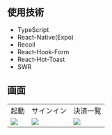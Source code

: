 ## 使用技術
- TypeScript
- React-Native(Expo)
- Recoil
- React-Hook-Form
- React-Hot-Toast
- SWR


## 画面


||||
|-|-|-|
|起動|サインイン|決済一覧|決済詳細|設定|
|![](https://i.imgur.com/85Vaovl.png)|![](https://i.imgur.com/0ThDEcC.png)|![](https://i.imgur.com/AhBFz80.png)|![](https://i.imgur.com/8l2DCyG.png)|![](https://i.imgur.com/sF9KJ1A.png)|

